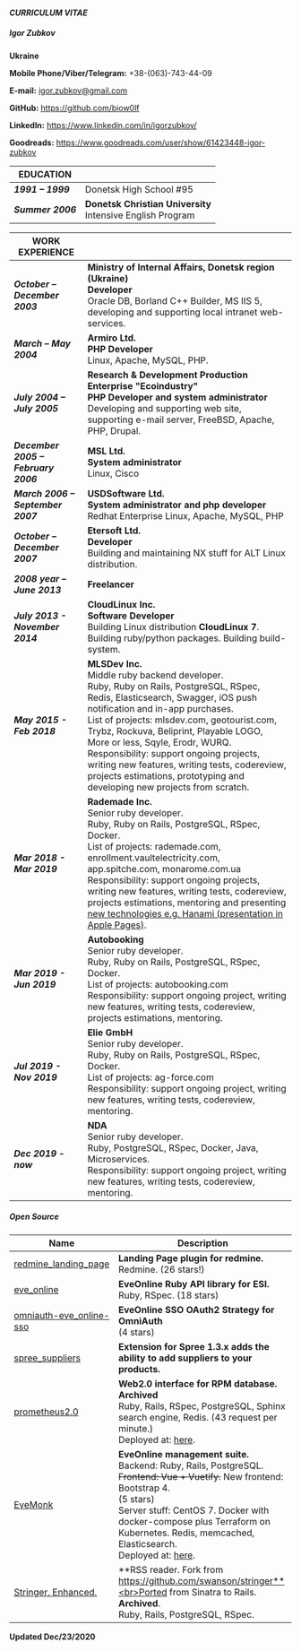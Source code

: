 #### *CURRICULUM VITAE*

##### *Igor Zubkov*

**Ukraine**

**Mobile Phone/Viber/Telegram:** +38-(063)-743-44-09

**E-mail:** igor.zubkov@gmail.com

**GitHub:** https://github.com/biow0lf

**LinkedIn:** https://www.linkedin.com/in/igorzubkov/

**Goodreads:** https://www.goodreads.com/user/show/61423448-igor-zubkov

| EDUCATION         |                                                                    |
|-------------------|--------------------------------------------------------------------|
| **_1991 – 1999_** | Donetsk High School #95                                            |
| **_Summer 2006_** | **Donetsk Christian University**<br>Intensive English Program      |

| WORK EXPERIENCE                     |                                                                                                                                                                                                                                                                                                                                                                                                                                                                                                    |
|-------------------------------------|----------------------------------------------------------------------------------------------------------------------------------------------------------------------------------------------------------------------------------------------------------------------------------------------------------------------------------------------------------------------------------------------------------------------------------------------------------------------------------------------------|
| **_October – December 2003_**       | **Ministry of Internal Affairs, Donetsk region (Ukraine)**<br>**Developer**<br>Oracle DB, Borland C++ Builder, MS IIS 5, developing and supporting local intranet web-services.                                                                                                                                                                                                                                                                                                                    |
| **_March – May 2004_**              | **Armiro Ltd.**<br>**PHP Developer**<br>Linux, Apache, MySQL, PHP.                                                                                                                                                                                                                                                                                                                                                                                                                                 |
| **_July 2004 – July 2005_**         | **Research & Development Production Enterprise "Ecoindustry"**<br>**PHP Developer and system administrator**<br>Developing and supporting web site, supporting e-mail server, FreeBSD, Apache, PHP, Drupal.                                                                                                                                                                                                                                                                                        |
| **_December 2005 – February 2006_** | **MSL Ltd.**<br>**System administrator**<br>Linux, Cisco                                                                                                                                                                                                                                                                                                                                                                                                                                           |
| **_March 2006 – September 2007_**   | **USDSoftware Ltd.**<br>**System administrator and php developer**<br>Redhat Enterprise Linux, Apache, MySQL, PHP                                                                                                                                                                                                                                                                                                                                                                                  |
| **_October – December 2007_**       | **Etersoft Ltd.**<br>**Developer**<br>Building and maintaining NX stuff for ALT Linux distribution.                                                                                                                                                                                                                                                                                                                                                                                                |
| **_2008 year – June 2013_**         | **Freelancer**                                                                                                                                                                                                                                                                                                                                                                                                                                                                                     |
| **_July 2013 - November 2014_**     | **CloudLinux Inc.**<br>**Software Developer**<br>Building Linux distribution **CloudLinux 7**. Building ruby/python packages. Building build-system.                                                                                                                                                                                                                                                                                                                                               |
| **_May 2015 - Feb 2018_**           | **MLSDev Inc.**<br>Middle ruby backend developer.<br>Ruby, Ruby on Rails, PostgreSQL, RSpec, Redis, Elasticsearch, Swagger, iOS push notification and in-app purchases.<br>List of projects: mlsdev.com, geotourist.com, Trybz, Rockuva, Beliprint, Playable LOGO, More or less, Sqyle, Erodr, WURQ.<br>Responsibility: support ongoing projects, writing new features, writing tests, codereview, projects estimations, prototyping and developing new projects from scratch.                     |
| **_Mar 2018 - Mar 2019_**           | **Rademade Inc.**<br>Senior ruby developer.<br>Ruby, Ruby on Rails, PostgreSQL, RSpec, Docker.<br>List of projects: rademade.com, enrollment.vaultelectricity.com, app.spitche.com, monarome.com.ua<br>Responsibility: support ongoing projects, writing new features, writing tests, codereview, projects estimations, mentoring and presenting <a href="https://github.com/biow0lf/hanami_blog_workshop/blob/master/hanami.key">new technologies e.g. Hanami (presentation in Apple Pages)</a>.  |
| **_Mar 2019 - Jun 2019_**           | **Autobooking**<br>Senior ruby developer.<br>Ruby, Ruby on Rails, PostgreSQL, RSpec, Docker.<br>List of projects: autobooking.com<br>Responsibility: support ongoing project, writing new features, writing tests, codereview, projects estimations, mentoring.                                                                                                                                                                                                                                    |
| **_Jul 2019 - Nov 2019_**           | **Elie GmbH**<br>Senior ruby developer.<br>Ruby, Ruby on Rails, PostgreSQL, RSpec, Docker.<br>List of projects: ag-force.com<br>Responsibility: support ongoing project, writing new features, writing tests, codereview, mentoring.                                                                                                                                                                                                                                                               |
| **_Dec 2019 - now_**                | **NDA**<br>Senior ruby developer.<br>Ruby, PostgreSQL, RSpec, Docker, Java, Microservices.<br>Responsibility: support ongoing project, writing new features, writing tests, codereview, mentoring.                                                                                                                                                                                                                                                                                                 |

##### Open Source

| Name                                                                                     | Description                                                                                                                                                                                                                                                                                                                   |
|------------------------------------------------------------------------------------------|-------------------------------------------------------------------------------------------------------------------------------------------------------------------------------------------------------------------------------------------------------------------------------------------------------------------------------|
| <a href="https://github.com/biow0lf/redmine_landing_page">redmine_landing_page<a>        | **Landing Page plugin for redmine.**<br>Redmine. (26 stars!)                                                                                                                                                                                                                                                                  |
| <a href="https://github.com/evemonk/eve_online">eve_online</a>                           | **EveOnline Ruby API library for ESI.**<br>Ruby, RSpec. (18 stars)                                                                                                                                                                                                                                                            |
| <a href="https://github.com/evemonk/omniauth-eve_online-sso">omniauth-eve_online-sso</a> | **EveOnline SSO OAuth2 Strategy for OmniAuth**<br> (4 stars)                                                                                                                                                                                                                                                                  |
| <a href="https://github.com/biow0lf/spree_suppliers">spree_suppliers</a>                 | **Extension for Spree 1.3.x adds the ability to add suppliers to your products.**                                                                                                                                                                                                                                             |
| <a href="https://github.com/biow0lf/prometheus2.0">prometheus2.0</a>                     | **Web2.0 interface for RPM database.** **Archived**<br>Ruby, Rails, RSpec, PostgreSQL, Sphinx search engine, Redis. (43 request per minute.)<br> Deployed at: <a href="https://packages.altlinux.org/uk">here</a>.                                                                                                            |
| <a href="https://github.com/evemonk/evemonk">EveMonk</a>                                 | **EveOnline management suite.**<br>Backend: Ruby, Rails, PostgreSQL. ~~Frontend: Vue + Vuetify.~~ New frontend: Bootstrap 4. <br> (5 stars) <br> Server stuff: CentOS 7. Docker with docker-compose plus Terraform on Kubernetes. Redis, memcached, Elasticsearch. <br> Deployed at: <a href="https://evemonk.com/">here</a>. |
| <a href="https://github.com/biow0lf/stringer">Stringer. Enhanced.</a>                    | **RSS reader. Fork from https://github.com/swanson/stringer**<br>Ported from Sinatra to Rails. **Archived**.<br>Ruby, Rails, PostgreSQL, RSpec.                                                                                                                                                                               |

**Updated Dec/23/2020**
